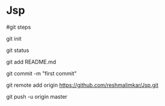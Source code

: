 # Jsp

#git steps

git init

git status

git add README.md

git commit -m "first commit"

git remote add origin https://github.com/reshmalimkar/Jsp.git

git push -u origin master
